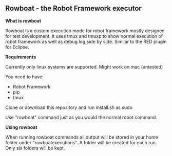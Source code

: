 Rowboat - the Robot Framework executor
--------

**What is rowboat**

Rowboat is a custom execution mode for robot framework mostly
designed for test development. It uses tmux and tmuxp to
show normal execution of robot framework as well as debug log
side by side. Similar to the RED plugin for Eclipse.

**Requirements**

Currently only linux systems are supported.
Might work on mac (untested)

You need to have:
- Robot Framework
- pip
- tmux


Clone or download this repository and run install.sh as sudo

Use "rowboat" command just as you would the normal robot command.

**Using rowboat**

When running rowboat commands all output will be stored in your home
folder under "rowboatexecutions". A folder will be created for each run.
Only six folders will be kept.